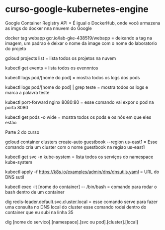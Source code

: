 # curso-google-kubernetes-engine
 
Google Container Registry API = É igual o DockerHub, onde você armazena as imgs do docker nna nnuvem do Google

docker tag webapp gcr.io/lab-gke-438519/webapp = deixando a tag na imagem, um padrao é deixar o nome da image com o nome do laboratorio do projeto 

 gcloud projects list = lista todos os projetos na nuvem 


 kubectl get events = lista todos os evennntos


 kubectl logs pod/[nome do pod] = mostra todos os logs dos pods

 kubectl logs pod/[nome do pod] | grep teste = mostra todos os logs e marca a palavra teste

 kubectl port-forward nginx 8080:80 = esse comando vai expor o pod na porta 8080

 kubectl get pods -o wide = mostra todos os pods e os nós em que eles estão 






Parte 2 do curso


gcloud container clusters create-auto guestbook --region us-east1  = Esse comando cria um cluster com o nome guestbook na regiao us-east1



kubectl get svc -n kube-system = lista todos os serviços do namespace kube-system 

kubectl apply -f https://k8s.io/examples/admin/dns/dnsutils.yaml = URL do DNS sutil


kubectl exec -it [nome do container] -- /bin/bash = comando para rodar o bash dentro de um container



dig redis-leader.default.svc.cluster.local = esse comando serve para fazer uma consulta no DNS local do cluster esse comando rodei dentro do container que eu subi na linha 35

dig [nome do servico].[namespace].[svc ou pod].[cluster].[local]

    